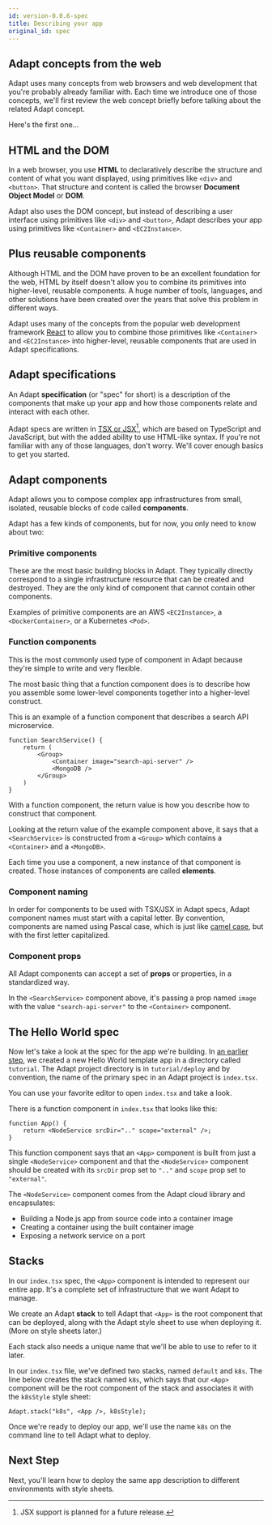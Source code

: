 ```yaml
---
id: version-0.0.6-spec
title: Describing your app
original_id: spec
---
```

<!-- DOCTOC SKIP -->


## Adapt concepts from the web

Adapt uses many concepts from web browsers and web development that you're probably already familiar with.
Each time we introduce one of those concepts, we'll first review the web concept briefly before talking about the related Adapt concept.

Here's the first one...

## HTML and the DOM

In a web browser, you use **HTML** to declaratively describe the structure and content of what you want displayed, using primitives like `<div>` and `<button>`.
That structure and content is called the browser **Document Object Model** or **DOM**.

Adapt also uses the DOM concept, but instead of describing a user interface using primitives like `<div>` and `<button>`, Adapt describes your app using primitives like `<Container>` and `<EC2Instance>`.

## Plus reusable components

Although HTML and the DOM have proven to be an excellent foundation for the web, HTML by itself doesn't allow you to combine its primitives into higher-level, reusable components.
A huge number of tools, languages, and other solutions have been created over the years that solve this problem in different ways.

Adapt uses many of the concepts from the popular web development framework [React](https://reactjs.org) to allow you to combine those primitives like `<Container>` and `<EC2Instance>` into higher-level, reusable components that are used in Adapt specifications.

## Adapt specifications

An Adapt **specification** (or "spec" for short) is a description of the components that make up your app and how those components relate and interact with each other.

Adapt specs are written in [TSX or JSX](https://reactjs.org/docs/introducing-jsx.html)[^1], which are based on TypeScript and JavaScript, but with the added ability to use HTML-like syntax.
If you're not familiar with any of those languages, don't worry.
We'll cover enough basics to get you started.

[^1]: JSX support is planned for a future release.

## Adapt components

Adapt allows you to compose complex app infrastructures from small, isolated, reusable blocks of code called **components**.

Adapt has a few kinds of components, but for now, you only need to know about two:

### Primitive components

These are the most basic building blocks in Adapt.
They typically directly correspond to a single infrastructure resource that can be created and destroyed.
They are the only kind of component that cannot contain other components.

Examples of primitive components are an AWS `<EC2Instance>`, a `<DockerContainer>`, or a Kubernetes `<Pod>`.

### Function components

This is the most commonly used type of component in Adapt because they're simple to write and very flexible.

The most basic thing that a function component does is to describe how you assemble some lower-level components together into a higher-level construct.

This is an example of a function component that describes a search API microservice.
```tsx
function SearchService() {
    return (
        <Group>
            <Container image="search-api-server" />
            <MongoDB />
        </Group>
    )
}
```
With a function component, the return value is how you describe how to construct that component.

Looking at the return value of the example component above, it says that a `<SearchService>` is constructed from a `<Group>` which contains a `<Container>` and a `<MongoDB>`.

Each time you use a component, a new instance of that component is created.
Those instances of components are called **elements**.

### Component naming

In order for components to be used with TSX/JSX in Adapt specs, Adapt component names must start with a capital letter.
By convention, components are named using Pascal case, which is just like [camel case](https://en.wikipedia.org/wiki/Camel_case), but with the first letter capitalized.

### Component props

All Adapt components can accept a set of **props** or properties, in a standardized way.

In the `<SearchService>` component above, it's passing a prop named `image` with the value `"search-api-server"` to the `<Container>` component.

## The Hello World spec

Now let's take a look at the spec for the app we're building.
In [an earlier step](project), we created a new Hello World template app in a directory called `tutorial`.
The Adapt project directory is in `tutorial/deploy` and by convention, the name of the primary spec in an Adapt project is `index.tsx`.

You can use your favorite editor to open `index.tsx` and take a look.

There is a function component in `index.tsx` that looks like this:
```tsx
function App() {
    return <NodeService srcDir=".." scope="external" />;
}
```
This function component says that an `<App>` component is built from just a single `<NodeService>` component and that the `<NodeService>` component should be created with its `srcDir` prop set to `".."` and `scope` prop set to `"external"`.

The `<NodeService>` component comes from the Adapt cloud library and encapsulates:
- Building a Node.js app from source code into a container image
- Creating a container using the built container image
- Exposing a network service on a port

## Stacks

In our `index.tsx` spec, the `<App>` component is intended to represent our entire app.
It's a complete set of infrastructure that we want Adapt to manage.

We create an Adapt **stack** to tell Adapt that `<App>` is the root component that can be deployed, along with the Adapt style sheet to use when deploying it.
(More on style sheets later.)

Each stack also needs a unique name that we'll be able to use to refer to it later.

In our `index.tsx` file, we've defined two stacks, named `default` and `k8s`.
The line below creates the stack named `k8s`, which says that our `<App>` component will be the root component of the stack and associates it with the `k8sStyle` style sheet:
```tsx
Adapt.stack("k8s", <App />, k8sStyle);
```

Once we're ready to deploy our app, we'll use the name `k8s` on the command line to tell Adapt what to deploy.

## Next Step

Next, you'll learn how to deploy the same app description to different environments with style sheets.

